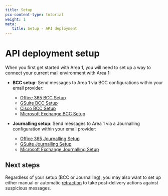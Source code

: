 ```yaml
---
title: Setup
pcx-content-type: tutorial
weight: 1
meta:
   title: Setup - API deployment
---
```


# API deployment setup

When you first get started with Area 1, you will need to set up a way to connect your current mail environment with Area 1:

- **BCC setup**: Send messages to Area 1 via BCC configurations within your email provider:

   - [Office 365 BCC Setup](#link-needed)
   - [GSuite BCC Setup](/email-security/static/GSuite-BCC-Setup.pdf)
   - [Cisco BCC Setup](/email-security/static/Cisco-BCC-Setup.pdf)
   - [Microsoft Exchange BCC Setup](#link-needed)

- **Journalling setup**: Send messages to Area 1 via a Journalling configuration within your email provider:

   - [Office 365 Journalling Setup](#link-needed)
   - [GSuite Journalling Setup](/email-security/static/GSuite-Journalling-Setup.pdf)
   - [Microsoft Exchange Journalling Setup](#link-needed)

## Next steps

Regardless of your setup (BCC or Journalling), you may also want to set up either manual or automatic [retraction](/email-security/email-configuration/retract-settings/) to take post-delivery actions against suspicious messages.